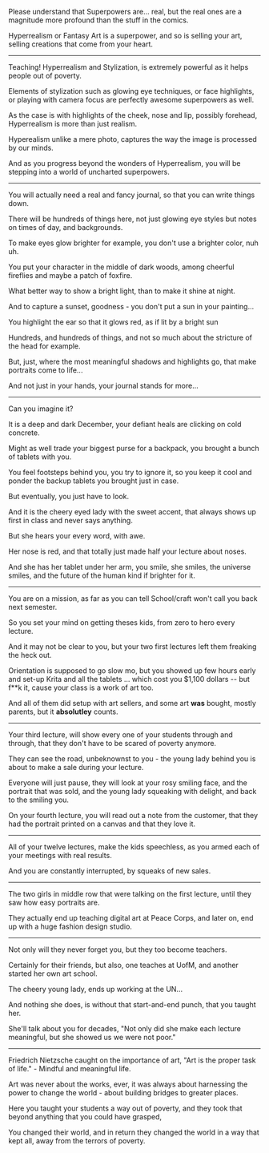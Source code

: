 Please understand that Superpowers are... real,
but the real ones are a magnitude more profound than the stuff in the comics.

Hyperrealism or Fantasy Art is a superpower,
and so is selling your art, selling creations that come from your heart.

---

Teaching! Hyperrealism and Stylization,
is extremely powerful as it helps people out of poverty.

Elements of stylization such as glowing eye techniques, or face highlights,
or playing with camera focus are perfectly awesome superpowers as well.

As the case is with highlights of the cheek, nose and lip, possibly forehead,
Hyperrealism is more than just realism.

Hyperealism unlike a mere photo,
captures the way the image is processed by our minds.

And as you progress beyond the wonders of Hyperrealism,
you will be stepping into a world of uncharted superpowers.

---

You will actually need a real and fancy journal,
so that you can write things down.

There will be hundreds of things here,
not just glowing eye styles but notes on times of day, and backgrounds.

To make eyes glow brighter for example,
you don't use a brighter color, nuh uh.

You put your character in the middle of dark woods,
among cheerful fireflies and maybe a patch of foxfire.

What better way to show a bright light,
than to make it shine at night.

And to capture a sunset,
goodness - you don't put a sun in your painting...

You highlight the ear
so that it glows red, as if lit by a bright sun

Hundreds, and hundreds of things,
and not so much about the stricture of the head for example.

But, just, where the most meaningful shadows and highlights go,
that make portraits come to life...

And not just in your hands,
your journal stands for more...

---

Can you imagine it?

It is a deep and dark December,
your defiant heals are clicking on cold concrete.

Might as well trade your biggest purse for a backpack,
you brought a bunch of tablets with you.

You feel footsteps behind you, you try to ignore it,
so you keep it cool and ponder the backup tablets you brought just in case.

But eventually,
you just have to look.

And it is the cheery eyed lady with the sweet accent,
that always shows up first in class and never says anything.

But she hears your every word,
with awe.

Her nose is red,
and that totally just made half your lecture about noses.

And she has her tablet under her arm,
you smile, she smiles, the universe smiles, and the future of the human kind if brighter for it.

---

You are on a mission,
as far as you can tell School/craft won't call you back next semester.

So you set your mind on getting theses kids,
from zero to hero every lecture.

And it may not be clear to you,
but your two first lectures left them freaking the heck out.

Orientation is supposed to go slow mo,
but you showed up few hours early and set-up Krita and all the tablets ... which cost you $1,100 dollars -- but f**k it, cause your class is a work of art too.

And all of them did setup with art sellers,
and some art __was__ bought, mostly parents, but it __absolutley__ counts.

---

Your third lecture,
will show every one of your students through and through, that they don't have to be scared of poverty anymore.

They can see the road,
unbeknownst to you - the young lady behind you is about to make a sale during your lecture.

Everyone will just pause,
they will look at your rosy smiling face, and the portrait that was sold, and the young lady squeaking with delight, and back to the smiling you.

On your fourth lecture,
you will read out a note from the customer, that they had the portrait printed on a canvas and that they love it.

---

All of your twelve lectures,
make the kids speechless, as you armed each of your meetings with real results.

And you are constantly interrupted,
by squeaks of new sales.

---

The two girls in middle row that were talking on the first lecture,
until they saw how easy portraits are.

They actually end up teaching digital art at Peace Corps,
and later on, end up with a huge fashion design studio.

---

Not only will they never forget you,
but they too become teachers.

Certainly for their friends,
but also, one teaches at UofM, and another started her own art school.

The cheery young lady,
ends up working at the UN...

And nothing she does, is without that start-and-end punch,
that you taught her.

She'll talk about you for decades,
"Not only did she make each lecture meaningful, but she showed us we were not poor."

---

Friedrich Nietzsche caught on the importance of art,
"Art is the proper task of life." - Mindful and meaningful life.

Art was never about the works, ever,
it was always about harnessing the power to change the world - about building bridges to greater places.

Here you taught your students a way out of poverty,
and they took that beyond anything that you could have grasped,

You changed their world,
and in return they changed the world in a way that kept all, away from the terrors of poverty.
